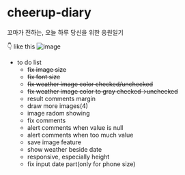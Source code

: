 # cheerup-diary
꼬마가 전하는, 오늘 하루 당신을 위한 응원일기

👇 like this
![image](https://user-images.githubusercontent.com/76681519/167706191-c0d569e1-9faf-49f8-8df5-df9917b6a9eb.png)

- to do list
  - ~~fix image size~~
  - ~~fix font size~~
  - ~~fix weather image color checked/unchecked~~
  - ~~fix weather image color to gray checked->unchecked~~
  - result comments margin
  - draw more images(4)
  - image radom showing 
  - fix comments
  - alert comments when value is null
  - alert comments when too much value
  - save image feature
  - show weather beside date
  - responsive, especially height
  - fix input date part(only for phone size)
  
  

